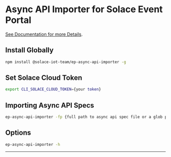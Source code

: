 # Async API Importer for Solace Event Portal

[See Documentation for more Details](https://solace-iot-team.github.io/ep-async-api-importer/).

## Install Globally

```bash
npm install @solace-iot-team/ep-async-api-importer -g
```

## Set Solace Cloud Token
````bash
export CLI_SOLACE_CLOUD_TOKEN={your token}
````

## Importing Async API Specs

````bash
ep-async-api-importer -fp {full path to async api spec file or a glob pattern}
````

## Options

````bash
ep-async-api-importer -h
````

---
